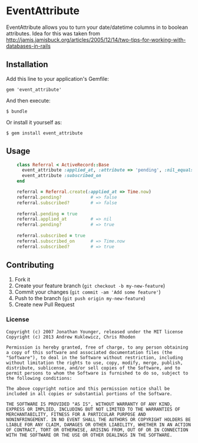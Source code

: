 # EventAttribute

EventAttribute allows you to turn your date/datetime columns in to boolean attributes.
Idea for this was taken from http://jamis.jamisbuck.org/articles/2005/12/14/two-tips-for-working-with-databases-in-rails

## Installation

Add this line to your application's Gemfile:

    gem 'event_attribute'

And then execute:

    $ bundle

Or install it yourself as:

    $ gem install event_attribute

## Usage

```ruby
    class Referral < ActiveRecord::Base
      event_attribute :applied_at, :attribute => 'pending', :nil_equals => true
      event_attribute :subscribed_on
    end

    referral = Referral.create(:applied_at => Time.now)
    referral.pending?           # => false
    referral.subscribed?        # => false
    
    referral.pending = true
    referral.applied_at         # => nil
    referral.pending?           # => true
    
    referral.subscribed = true
    referral.subscribed_on      # => Time.now
    referral.subscribed?        # => true
```

## Contributing

1. Fork it
2. Create your feature branch (`git checkout -b my-new-feature`)
3. Commit your changes (`git commit -am 'Add some feature'`)
4. Push to the branch (`git push origin my-new-feature`)
5. Create new Pull Request

### License

    Copyright (c) 2007 Jonathan Younger, released under the MIT license
    Copyright (c) 2013 Andrew Kuklewicz, Chris Rhoden

    Permission is hereby granted, free of charge, to any person obtaining
    a copy of this software and associated documentation files (the
    "Software"), to deal in the Software without restriction, including
    without limitation the rights to use, copy, modify, merge, publish,
    distribute, sublicense, and/or sell copies of the Software, and to
    permit persons to whom the Software is furnished to do so, subject to
    the following conditions:

    The above copyright notice and this permission notice shall be
    included in all copies or substantial portions of the Software.

    THE SOFTWARE IS PROVIDED "AS IS", WITHOUT WARRANTY OF ANY KIND,
    EXPRESS OR IMPLIED, INCLUDING BUT NOT LIMITED TO THE WARRANTIES OF
    MERCHANTABILITY, FITNESS FOR A PARTICULAR PURPOSE AND
    NONINFRINGEMENT. IN NO EVENT SHALL THE AUTHORS OR COPYRIGHT HOLDERS BE
    LIABLE FOR ANY CLAIM, DAMAGES OR OTHER LIABILITY, WHETHER IN AN ACTION
    OF CONTRACT, TORT OR OTHERWISE, ARISING FROM, OUT OF OR IN CONNECTION
    WITH THE SOFTWARE OR THE USE OR OTHER DEALINGS IN THE SOFTWARE.

